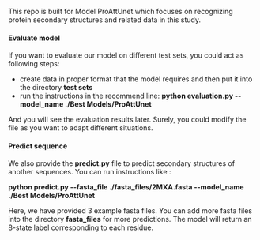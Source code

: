 This repo is built for Model ProAttUnet which focuses on recognizing protein secondary structures and related data in this study.

#### Evaluate model

If you want to evaluate our model on different test sets, you could act as following steps:

- create data in proper format that the model requires and then put it into the directory **test sets**
- run the instructions in the recommend line: **python evaluation.py --model_name ./Best Models/ProAttUnet**

And you will see the evaluation results later. Surely, you could modify the file as you want to adapt different situations.

#### Predict sequence

We also provide the **predict.py** file to predict secondary structures of another sequences. You can run instructions like : 

**python predict.py --fasta_file ./fasta_files/2MXA.fasta --model_name ./Best Models/ProAttUnet**

Here, we have provided 3 example fasta files. You can add more fasta files into the directory **fasta_files** for more predictions. The model will return an 8-state label corresponding to each residue.
